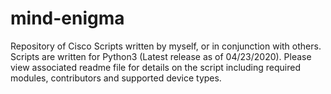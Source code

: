 # mind-enigma
Repository of Cisco Scripts written by myself, or in conjunction with others.
Scripts are written for Python3 (Latest release as of 04/23/2020).
Please view associated readme file for details on the script including required modules, contributors and supported device types.
